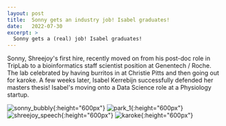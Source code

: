 ```yaml
---
layout: post
title:  Sonny gets an industry job! Isabel graduates!
date:   2022-07-30
excerpt: >
  Sonny gets a (real) job! Isabel graduates!
---
```


Sonny, Shreejoy's first hire, recently moved on from his post-doc role in TripLab to a bioinformatics staff scientist position at Genentech / Roche. The lab celebrated by having burritos in at Christie Pitts and then going out for karoke. A few weeks later, Isabel Kerrebijn successfully defended her masters thesis! Isabel's moving onto a Data Science role at a Physiology startup.

![sonny_bubbly](/images/lab_fun/summer_2022/sonny_bubbly.jpeg "sonny_bubbly"){:height="600px"}
![park_1](/images/lab_fun/summer_2022/park_1.jpeg "park_1"){:height="600px"}
![shreejoy_speech](/images/lab_fun/summer_2022/20220708_180420.jpeg "shreejoy_speech"){:height="600px"}
![karoke](/images/lab_fun/summer_2022/karoke.jpeg "karoke"){:height="600px"}
